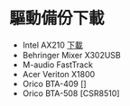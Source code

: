 # 驅動備份下載
- Intel AX210 [下載](https://downloadcenter.intel.com/zh-tw/product/204836)
- Behringer Mixer X302USB
- M-audio FastTrack
- Acer Veriton X1800
- Orico BTA-409 []
- Orico BTA-508 [CSR8510]




